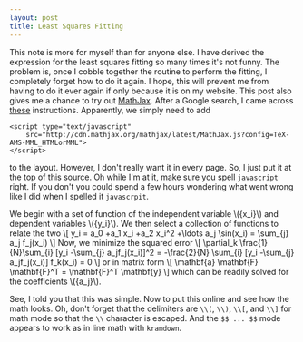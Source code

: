 ```yaml
---
layout: post
title: Least Squares Fitting
---
```


<script type="text/javascript"
    src="http://cdn.mathjax.org/mathjax/latest/MathJax.js?config=TeX-AMS-MML_HTMLorMML">
</script>

This note is more for myself than for anyone else.  I have derived the
expression for the least squares fitting so many times it's not funny.
The problem is, once I cobble together the routine to perform the
fitting, I completely forget how to do it again.  I hope, this will
prevent me from having to do it ever again if only because it is on my
website.  This post also gives me a chance to try out [MathJax].  After
a Google search, I came across [these][sanchez_mathjax_2014]
instructions.  Apparently, we simply need to add

    <script type="text/javascript"
        src="http://cdn.mathjax.org/mathjax/latest/MathJax.js?config=TeX-AMS-MML_HTMLorMML">
    </script>

to the layout.  However, I don't really want it in every page.  So, I
just put it at the top of this source.  Oh while I'm at it, make sure
you spell `javascript` right.  If you don't you could spend a few hours
wondering what went wrong like I did when I spelled it `javascrpit`.

We begin with a set of function of the independent variable
\\(\{x_i\}\\) and dependent variables \\(\{y_i\}\\).  We then select a
collection of functions to relate the two
\\[
    y_i = a_0 +a_1 x_i +a_2 x_i^2 +\ldots a_j \sin(x_i) = \sum_{j} a_j
    f_j(x_i)
\\]
Now, we minimize the squared error
\\[
    \partial_k \frac{1}{N}\sum_{i} [y_i -\sum_{j} a_jf_j(x_i)]^2 =
    -\frac{2}{N} \sum_{i} [y_i -\sum_{j} a_jf_j(x_i)] f_k(x_i) = 0
\\]
or in matrix form
\\[
    \mathbf{a} \mathbf{F} \mathbf{F}^T = \mathbf{F}^T \mathbf{y}
\\]
which can be readily solved for the coefficients \\(\{a_j\}\\).

See, I told you that this was simple.  Now to put this online and see
how the math looks.  Oh, don't forget that the delimiters are `\\(`,
`\\)`, `\\[`, and `\\]` for math mode so that the `\\` character is
escaped.  And the `$$ ... $$` mode appears to work as in line math with
`kramdown`.

[MathJax]: http://www.mathjax.org
[sanchez_mathjax_2014]: http://gastonsanchez.com/blog/opinion/2014/02/16/Mathjax-with-jekyll.html


